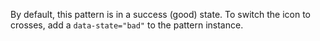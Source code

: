 By default, this pattern is in a success (good) state. To switch the icon to crosses, add a `data-state="bad"` to the pattern instance.
